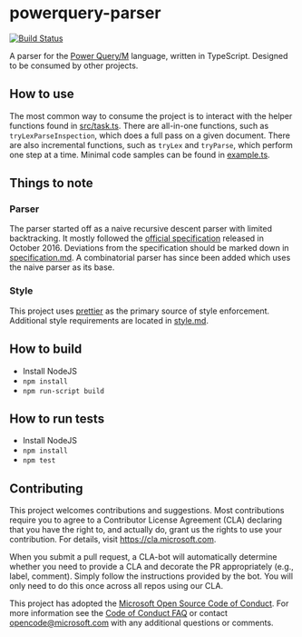 # powerquery-parser

[![Build Status](https://dev.azure.com/ms/powerquery-parser/_apis/build/status/microsoft.powerquery-parser?branchName=master)](https://dev.azure.com/ms/powerquery-parser/_build/latest?definitionId=134&branchName=master)

A parser for the [Power Query/M](https://docs.microsoft.com/en-us/power-query/) language, written in TypeScript. Designed to be consumed by other projects.

## How to use

The most common way to consume the project is to interact with the helper functions found in [src/task.ts](src/task.ts). There are all-in-one functions, such as `tryLexParseInspection`, which does a full pass on a given document. There are also incremental functions, such as `tryLex` and `tryParse`, which perform one step at a time. Minimal code samples can be found in [example.ts](src/example.ts).

## Things to note

### Parser

The parser started off as a naive recursive descent parser with limited backtracking. It mostly followed the [official specification](https://docs.microsoft.com/en-us/powerquery-m/power-query-m-language-specification) released in October 2016. Deviations from the specification should be marked down in [specification.md](specification.md). A combinatorial parser has since been added which uses the naive parser as its base.

### Style

This project uses [prettier](https://github.com/prettier/prettier) as the primary source of style enforcement. Additional style requirements are located in [style.md](style.md).

## How to build

- Install NodeJS
- `npm install`
- `npm run-script build`

## How to run tests

- Install NodeJS
- `npm install`
- `npm test`

## Contributing

This project welcomes contributions and suggestions. Most contributions require you to agree to a
Contributor License Agreement (CLA) declaring that you have the right to, and actually do, grant us
the rights to use your contribution. For details, visit https://cla.microsoft.com.

When you submit a pull request, a CLA-bot will automatically determine whether you need to provide
a CLA and decorate the PR appropriately (e.g., label, comment). Simply follow the instructions
provided by the bot. You will only need to do this once across all repos using our CLA.

This project has adopted the [Microsoft Open Source Code of Conduct](https://opensource.microsoft.com/codeofconduct/).
For more information see the [Code of Conduct FAQ](https://opensource.microsoft.com/codeofconduct/faq/) or
contact [opencode@microsoft.com](mailto:opencode@microsoft.com) with any additional questions or comments.
